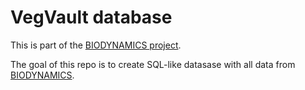 # VegVault database

This is part of the [BIODYNAMICS project](https://ondrejmottl.github.io/projects/BIODYNAMICS/).

The goal of this repo is to create SQL-like datasase with all data from [BIODYNAMICS](https://ondrejmottl.github.io/projects/BIODYNAMICS/).
